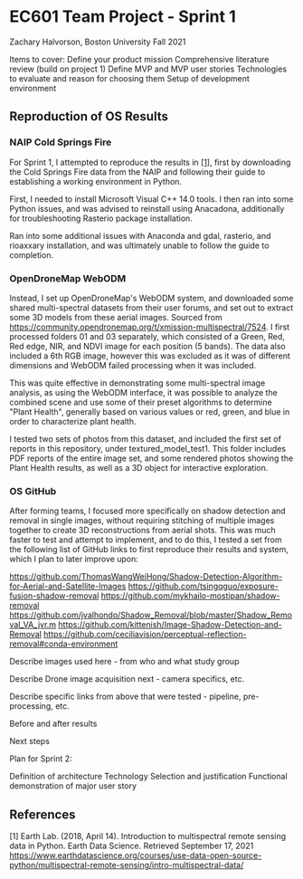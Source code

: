 # EC601 Team Project - Sprint 1
Zachary Halvorson, Boston University Fall 2021

Items to cover:
Define your product mission
Comprehensive literature review (build on project 1)
Define MVP and MVP user stories
Technologies to evaluate and reason for choosing them
Setup of development environment


## Reproduction of OS Results

### NAIP Cold Springs Fire

For Sprint 1, I attempted to reproduce the results in [[1]](#1), first by downloading the Cold Springs Fire data from the NAIP and following their guide to establishing a working environment in Python.

First, I needed to install Microsoft Visual C++ 14.0 tools. I then ran into some Python issues, and was advised to reinstall using Anacadona, additionally for troubleshooting Rasterio package installation.

Ran into some additional issues with Anaconda and gdal, rasterio, and rioaxxary installation, and was ultimately unable to follow the guide to completion.


### OpenDroneMap WebODM

Instead, I set up OpenDroneMap's WebODM system, and downloaded some shared multi-spectral datasets from their user forums, and set out to extract some 3D models from these aerial images. Sourced from https://community.opendronemap.org/t/xmission-multispectral/7524. I first processed folders 01 and 03 separately, which consisted of a Green, Red, Red edge, NIR, and NDVI image for each position (5 bands). The data also included a 6th RGB image, however this was excluded as it was of different dimensions and WebODM failed processing when it was included.

This was quite effective in demonstrating some multi-spectral image analysis, as using the WebODM interface, it was possible to analyze the combined scene and use some of their preset algorithms to determine "Plant Health", generally based on various values or red, green, and blue in order to characterize plant health.

I tested two sets of photos from this dataset, and included the first set of reports in this repository, under textured_model_test1. This folder includes PDF reports of the entire image set, and some rendered photos showing the Plant Health results, as well as a 3D object for interactive exploration.

### OS GitHub 

After forming teams, I focused more specifically on shadow detection and removal in single images, without requiring stitching of multiple images together to create 3D reconstructions from aerial shots. This was much faster to test and attempt to implement, and to do this, I tested a set from the following list of GitHub links to first reproduce their results and system, which I plan to later improve upon:

https://github.com/ThomasWangWeiHong/Shadow-Detection-Algorithm-for-Aerial-and-Satellite-Images
https://github.com/tsingqguo/exposure-fusion-shadow-removal
https://github.com/mykhailo-mostipan/shadow-removal
https://github.com/jvalhondo/Shadow_Removal/blob/master/Shadow_Removal_VA_jvr.m
https://github.com/kittenish/Image-Shadow-Detection-and-Removal
https://github.com/ceciliavision/perceptual-reflection-removal#conda-environment

Describe images used here - from who and what study group

Describe Drone image acquisition next - camera specifics, etc.

Describe specific links from above that were tested - pipeline, pre-processing, etc.

Before and after results

Next steps

Plan for Sprint 2:

Definition of architecture
Technology Selection and justification
Functional demonstration of major user story



## References

<a id="1">[1]</a> 
Earth Lab. (2018, April 14). Introduction to multispectral remote sensing data in Python.
Earth Data Science. Retrieved September 17, 2021
https://www.earthdatascience.org/courses/use-data-open-source-python/multispectral-remote-sensing/intro-multispectral-data/
